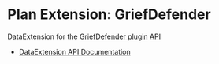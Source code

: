 # Plan Extension: GriefDefender
DataExtension for the [GriefDefender plugin](https://github.com/bloodmc/GriefDefender) [API](https://github.com/bloodmc/GriefDefenderAPI)

- [DataExtension API Documentation](https://github.com/plan-player-analytics/Plan/wiki/APIv5)